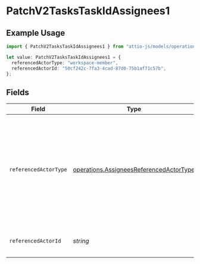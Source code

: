 # PatchV2TasksTaskIdAssignees1

## Example Usage

```typescript
import { PatchV2TasksTaskIdAssignees1 } from "attio-js/models/operations";

let value: PatchV2TasksTaskIdAssignees1 = {
  referencedActorType: "workspace-member",
  referencedActorId: "50cf242c-7fa3-4cad-87d0-75b1af71c57b",
};
```

## Fields

| Field                                                                                                                                                    | Type                                                                                                                                                     | Required                                                                                                                                                 | Description                                                                                                                                              | Example                                                                                                                                                  |
| -------------------------------------------------------------------------------------------------------------------------------------------------------- | -------------------------------------------------------------------------------------------------------------------------------------------------------- | -------------------------------------------------------------------------------------------------------------------------------------------------------- | -------------------------------------------------------------------------------------------------------------------------------------------------------- | -------------------------------------------------------------------------------------------------------------------------------------------------------- |
| `referencedActorType`                                                                                                                                    | [operations.AssigneesReferencedActorType](../../models/operations/assigneesreferencedactortype.md)                                                       | :heavy_check_mark:                                                                                                                                       | The actor type of the task assignee. Only `workspace-member` actors can be assigned to tasks. [Read more information on actor types here](/docs/actors). | workspace-member                                                                                                                                         |
| `referencedActorId`                                                                                                                                      | *string*                                                                                                                                                 | :heavy_check_mark:                                                                                                                                       | The ID of the actor assigned to this task.                                                                                                               | 50cf242c-7fa3-4cad-87d0-75b1af71c57b                                                                                                                     |